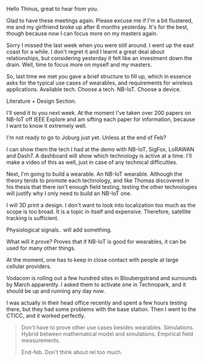 Hello Thinus, great to hear from you.



Glad to have these meetings again. Please excuse me if I'm a bit flustered, me and my girlfriend broke up after 6 months yesterday. It's for the best, though because now I can focus more on my masters again.

Sorry I missed the last week when you were still around. I went up the east coast for a while. I don't regret it and I learnt a great deal about relationships, but considering yesterday it felt like an investment down the drain. Well, time to focus more on myself and my masters.

So, last time we met you gave a brief structure to fill up, which in essence asks for the typical use cases of wearables, and requirements for wireless applications. Available tech. Choose a tech. NB-IoT. Choose a device.

Literature + Design Section.

I'll send it to you next week. At the moment I've taken over 200 papers on NB-IoT off IEEE Explore and am sifting each paper for information, because I want to know it extremely well.

I'm not ready to go to Joburg just yet. Unless at the end of Feb?

I can show them the tech I had at the demo with NB-IoT, SigFox, LoRAWAN and Dash7. A dashboard will show which technology is active at a time. I'll make a video of this as well, just in case of any technical difficulties.

Next, I'm going to build a wearable. An NB-IoT wearable. Although the theory tends to promote each technology, and like Thomas discovered in his thesis that there isn't enough field testing, testing the other technologies will justify why I only need to build an NB-IoT one.

I will 3D print a design. I don't want to look into localization too much as the scope is too broad. It is a topic in itself and expensive. Therefore, satellite tracking is sufficient.

Physiological signals.. will add something.

What will it prove? Proves that if NB-IoT is good for wearables, it can be used for many other things.

At the moment, one has to keep in close contact with people at large cellular providers.

Vodacom is rolling out a few hundred sites in Bloubergstrand and surrounds by March apparently. I asked them to activate one in Technopark, and it should be up and running any day now.

I was actually in their head office recently and spent a few hours testing there, but they had some problems with the base station. Then I went to the CTICC, and it worked perfectly.







> Don't have to prove other use cases besides wearables. Simulations. Hybrid between mathematical model and simulations. Empirical field measurements.
>
> End-feb. Don't think about rel too much. 

